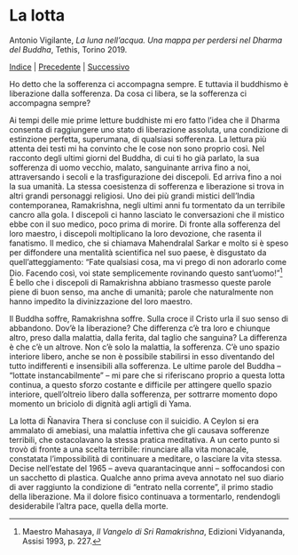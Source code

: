 # La lotta

Antonio Vigilante, _La luna nell’acqua. Una mappa per perdersi nel Dharma del Buddha_, Tethis, Torino 2019.

[Indice](index.md) | [Precedente](la-luce-della-luna.md) | [Successivo](quale-rifugio.md)

Ho detto che la sofferenza ci accompagna sempre. E tuttavia il buddhismo è liberazione dalla sofferenza. Da cosa ci libera, se la sofferenza ci accompagna sempre?

Ai tempi delle mie prime letture buddhiste mi ero fatto l’idea che il Dharma consenta di raggiungere uno stato di liberazione assoluta, una condizione di estinzione perfetta, superumana, di qualsiasi sofferenza. La lettura più attenta dei testi mi ha convinto che le cose non sono proprio così. Nel racconto degli ultimi giorni del Buddha, di cui ti ho già parlato, la sua sofferenza di uomo vecchio, malato, sanguinante arriva fino a noi, attraversando i secoli e la trasfigurazione dei discepoli. Ed arriva fino a noi la sua umanità. La stessa coesistenza di sofferenza e liberazione si trova in altri grandi personaggi religiosi. Uno dei più grandi mistici dell’India contemporanea, Ramakrishna, negli ultimi anni fu tormentato da un terribile cancro alla gola. I discepoli ci hanno lasciato le conversazioni che il mistico ebbe con il suo medico, poco prima di morire. Di fronte alla sofferenza del loro maestro, i discepoli moltiplicano la loro devozione, che rasenta il fanatismo. Il medico, che si chiamava Mahendralal Sarkar e molto si è speso per diffondere una mentalità scientifica nel suo paese, è disgustato da quell’atteggiamento: “Fate qualsiasi cosa, ma vi prego di non adorarlo come Dio. Facendo così, voi state semplicemente rovinando questo sant’uomo!”[^31] È bello che i discepoli di Ramakrishna abbiano trasmesso queste parole piene di buon senso, ma anche di umanità; parole che naturalmente non hanno impedito la divinizzazione del loro maestro.

Il Buddha soffre, Ramakrishna soffre. Sulla croce il Cristo urla il suo senso di abbandono. Dov’è la liberazione? Che differenza c’è tra loro e chiunque altro, preso dalla malattia, dalla ferita, dal taglio che sanguina? La differenza è che c’è un altrove. Non c’è solo la malattia, la sofferenza. C’è uno spazio interiore libero, anche se non è possibile stabilirsi in esso diventando del tutto indifferenti e insensibili alla sofferenza. Le ultime parole del Buddha – “lottate instancabilmente” – mi pare che si riferiscano proprio a questa lotta continua, a questo sforzo costante e difficile per attingere quello spazio interiore, quell’oltreio libero dalla sofferenza, per sottrarre momento dopo momento un briciolo di dignità agli artigli di Yama.

La lotta di Ñanavira Thera si concluse con il suicidio. A Ceylon si era ammalato di amebiasi, una malattia infettiva che gli causava sofferenze terribili, che ostacolavano la stessa pratica meditativa. A un certo punto si trovò di fronte a una scelta terribile: rinunciare alla vita monacale, constatata l’impossibilità di continuare a meditare, o lasciare la vita stessa. Decise nell’estate del 1965 – aveva quarantacinque anni – soffocandosi con un sacchetto di plastica. Qualche anno prima aveva annotato nel suo diario di aver raggiunto la condizione di “entrato nella corrente”, il primo stadio della liberazione. Ma il dolore fisico continuava a tormentarlo, rendendogli desiderabile l’altra pace, quella della morte.

[^31]: Maestro Mahasaya, _Il Vangelo di Sri Ramakrishna_, Edizioni Vidyananda, Assisi 1993, p. 227.
